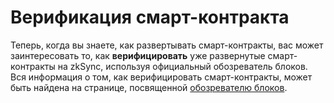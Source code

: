 # Верификация смарт-контракта

Теперь, когда вы знаете, как развертывать смарт-контракты, вас может заинтересовать то, как **верифицировать** уже развернутые смарт-контракты на zkSync, используя официальный обозреватель блоков. Вся информация о том, как верифицировать смарт-контракты, может быть найдена на странице, посвященной [обозревателю блоков](https://v2-docs.zksync.io/api/tools/block-explorer/contract-verification.html).
